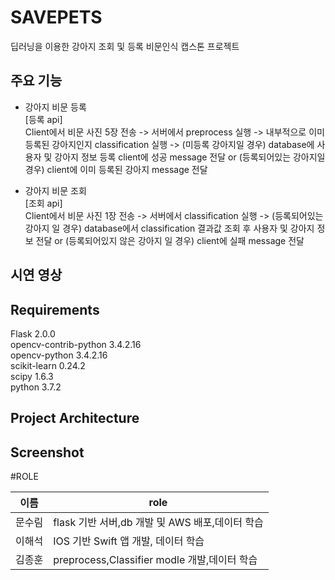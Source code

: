 # SAVEPETS
딥러닝을 이용한 강아지 조회 및 등록 비문인식 캡스톤 프로젝트

<h2>주요 기능</h2>

- 강아지 비문 등록  
[등록 api]   
Client에서 비문 사진 5장 전송 -> 서버에서 preprocess 실행 -> 내부적으로 이미 등록된 강아지인지 classification 실행 -> (미등록 강아지일 경우) database에 사용자 및 강아지 정보 등록 client에 성공 message 전달 or (등록되어있는 강아지일경우) client에 이미 등록된 강아지 message 전달

- 강아지 비문 조회  
[조회 api]    
Client에서 비문 사진 1장 전송 -> 서버에서 classification 실행 -> (등록되어있는 강아지 일 경우) database에서 classification 결과값 조회 후 사용자 및 강아지 정보 전달 or (등록되어있지 않은 강아지 일 경우) client에 실패 message 전달

<h2>시연 영상</h2>

<h2>Requirements</h2>
   
Flask 2.0.0  
opencv-contrib-python 3.4.2.16  
opencv-python 3.4.2.16  
scikit-learn 0.24.2  
scipy 1.6.3  
python 3.7.2

<h2>Project Architecture</h2>

<h2>Screenshot</h2>

#ROLE

|이름|role|
|------|---|
|문수림|flask 기반 서버,db 개발 및 AWS 배포,데이터 학습|
|이해석|IOS 기반 Swift 앱 개발, 데이터 학습|
|김종훈|preprocess,Classifier modle 개발,데이터 학습|

